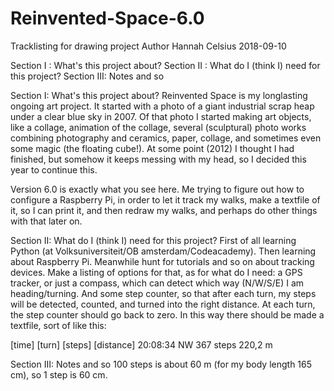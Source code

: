 # Reinvented-Space-6.0
Tracklisting for drawing project
Author Hannah Celsius 2018-09-10

Section I  : What's this project about?
Section II : What do I (think I) need for this project?
Section III: Notes and so

Section I: What's this project about?
Reinvented Space is my longlasting ongoing art project. It started with a photo of a giant industrial scrap heap under a clear blue sky in 2007. Of that photo I started making art objects, like a collage, animation of the collage, several (sculptural) photo works combining photography and ceramics, paper, collage, and sometimes even some magic (the floating cube!). At some point (2012) I thought I had finished, but somehow it keeps messing with my head, so I decided this year to continue this. 

Version 6.0 is exactly what you see here. Me trying to figure out how to configure a Raspberry Pi, in order to let it track my walks, make a textfile of it, so I can print it, and then redraw my walks, and perhaps do other things with that later on. 

Section II: What do I (think I) need for this project?
First of all learning Python (at Volksuniversiteit/OB amsterdam/Codeacademy).
Then learning about Raspberry Pi.
Meanwhile hunt for tutorials and so on about tracking devices.
Make a listing of options for that, as for what do I need: a GPS tracker, or just a compass, which can detect which way (N/W/S/E) I am heading/turning. And some step counter, so that after each turn, my steps will be detected, counted, and turned into the right distance. At each turn, the step counter should go back to zero. 
In this way there should be made a textfile, sort of like this:

[time] [turn] [steps] [distance]
20:08:34 NW 367 steps 220,2 m

Section III: Notes and so
100 steps is about 60 m (for my body length 165 cm), so 1 step is 60 cm.
